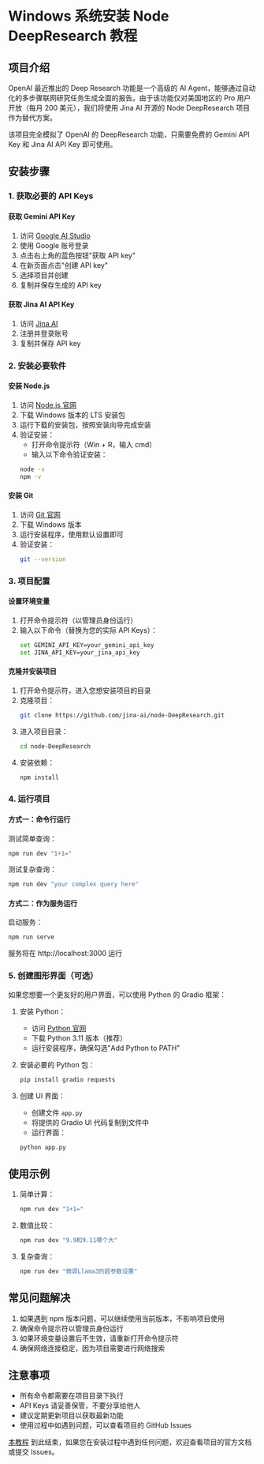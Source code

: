 # Windows 系统安装 Node DeepResearch 教程

## 项目介绍

OpenAI 最近推出的 Deep Research 功能是一个高级的 AI Agent，能够通过自动化的多步骤联网研究任务生成全面的报告。由于该功能仅对美国地区的 Pro 用户开放（每月 200 美元），我们将使用 Jina AI 开源的 Node DeepResearch 项目作为替代方案。

该项目完全模拟了 OpenAI 的 DeepResearch 功能，只需要免费的 Gemini API Key 和 Jina AI API Key 即可使用。

## 安装步骤

### 1. 获取必要的 API Keys

#### 获取 Gemini API Key
1. 访问 [Google AI Studio](https://makersuite.google.com/app/apikey)
2. 使用 Google 账号登录
3. 点击右上角的蓝色按钮"获取 API key"
4. 在新页面点击"创建 API key"
5. 选择项目并创建
6. 复制并保存生成的 API key

#### 获取 Jina AI API Key
1. 访问 [Jina AI](https://jina.ai/reader)
2. 注册并登录账号
3. 复制并保存 API key

### 2. 安装必要软件

#### 安装 Node.js
1. 访问 [Node.js 官网](https://nodejs.org/)
2. 下载 Windows 版本的 LTS 安装包
3. 运行下载的安装包，按照安装向导完成安装
4. 验证安装：
   - 打开命令提示符（Win + R，输入 cmd）
   - 输入以下命令验证安装：
   ```bash
   node -v
   npm -v
   ```

#### 安装 Git
1. 访问 [Git 官网](https://git-scm.com/download/win)
2. 下载 Windows 版本
3. 运行安装程序，使用默认设置即可
4. 验证安装：
   ```bash
   git --version
   ```

### 3. 项目配置

#### 设置环境变量
1. 打开命令提示符（以管理员身份运行）
2. 输入以下命令（替换为您的实际 API Keys）：
   ```bash
   set GEMINI_API_KEY=your_gemini_api_key
   set JINA_API_KEY=your_jina_api_key
   ```

#### 克隆并安装项目
1. 打开命令提示符，进入您想安装项目的目录
2. 克隆项目：
   ```bash
   git clone https://github.com/jina-ai/node-DeepResearch.git
   ```
3. 进入项目目录：
   ```bash
   cd node-DeepResearch
   ```
4. 安装依赖：
   ```bash
   npm install
   ```

### 4. 运行项目

#### 方式一：命令行运行
测试简单查询：
```bash
npm run dev "1+1="
```

测试复杂查询：
```bash
npm run dev "your complex query here"
```

#### 方式二：作为服务运行
启动服务：
```bash
npm run serve
```
服务将在 http://localhost:3000 运行

### 5. 创建图形界面（可选）

如果您想要一个更友好的用户界面，可以使用 Python 的 Gradio 框架：

1. 安装 Python：
   - 访问 [Python 官网](https://www.python.org/downloads/)
   - 下载 Python 3.11 版本（推荐）
   - 运行安装程序，确保勾选"Add Python to PATH"

2. 安装必要的 Python 包：
   ```bash
   pip install gradio requests
   ```

3. 创建 UI 界面：
   - 创建文件 `app.py`
   - 将提供的 Gradio UI 代码复制到文件中
   - 运行界面：
   ```bash
   python app.py
   ```

## 使用示例

1. 简单计算：
   ```bash
   npm run dev "1+1="
   ```

2. 数值比较：
   ```bash
   npm run dev "9.9和9.11哪个大"
   ```

3. 复杂查询：
   ```bash
   npm run dev "微调Llama3的超参数设置"
   ```

## 常见问题解决

1. 如果遇到 npm 版本问题，可以继续使用当前版本，不影响项目使用
2. 确保命令提示符以管理员身份运行
3. 如果环境变量设置后不生效，请重新打开命令提示符
4. 确保网络连接稳定，因为项目需要进行网络搜索

## 注意事项

- 所有命令都需要在项目目录下执行
- API Keys 请妥善保管，不要分享给他人
- 建议定期更新项目以获取最新功能
- 使用过程中如遇到问题，可以查看项目的 GitHub Issues

[本教程](https://youtu.be/vrpraFiPUyA) 到此结束，如果您在安装过程中遇到任何问题，欢迎查看项目的官方文档或提交 Issues。
